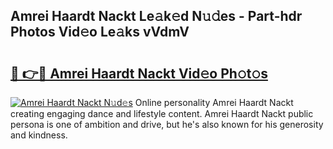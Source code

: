## Amrei Haardt Nackt Le𝚊k𝚎d N𝚞𝚍es - Part-hdr Photos Vid𝚎o Le𝚊ks vVdmV

# <h2><a href="http://fb83w5v.evod.top/?m=Amrei+Haardt+Nackt">🔗 👉🔴 Amrei Haardt Nackt Vid𝚎o Ph𝚘t𝚘s</a></h2>

[![Amrei Haardt Nackt N𝚞d𝚎s](https://i.imgur.com/8V9OHl7.gif)](http://fb83w5v.evod.top/?m=Amrei+Haardt+Nackt)
Online personality Amrei Haardt Nackt creating engaging dance and lifestyle content. Amrei Haardt Nackt public persona is one of ambition and drive, but he's also known for his generosity and kindness. 
